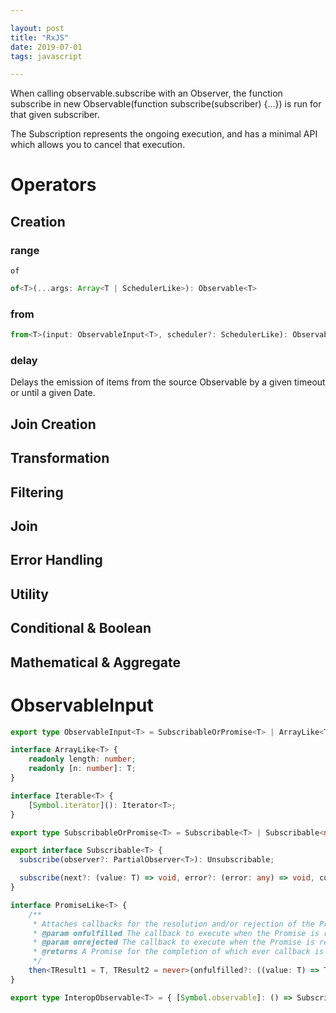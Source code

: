 ```yaml
---

layout: post
title: "RxJS"
date: 2019-07-01
tags: javascript

---
```


When calling observable.subscribe with an Observer, the function subscribe in new Observable(function subscribe(subscriber) {...}) is run for that given subscriber. 


The Subscription represents the ongoing execution, and has a minimal API which allows you to cancel that execution.

# Operators

## Creation

### range

`of`
```ts
of<T>(...args: Array<T | SchedulerLike>): Observable<T>
```
### from

```ts
from<T>(input: ObservableInput<T>, scheduler?: SchedulerLike): Observable<T>
```

### delay
Delays the emission of items from the source Observable by a given timeout or until a given Date.

## Join Creation

## Transformation

## Filtering

## Join

## Error Handling

## Utility

## Conditional & Boolean

## Mathematical & Aggregate


# ObservableInput
```ts
export type ObservableInput<T> = SubscribableOrPromise<T> | ArrayLike<T> | Iterable<T>;
```

```ts
interface ArrayLike<T> {
    readonly length: number;
    readonly [n: number]: T;
}
```

```ts
interface Iterable<T> {
    [Symbol.iterator](): Iterator<T>;
}
```

```ts
export type SubscribableOrPromise<T> = Subscribable<T> | Subscribable<never> | PromiseLike<T> | InteropObservable<T>;
```

```ts
export interface Subscribable<T> {
  subscribe(observer?: PartialObserver<T>): Unsubscribable;

  subscribe(next?: (value: T) => void, error?: (error: any) => void, complete?: () => void): Unsubscribable;
}
```

```ts
interface PromiseLike<T> {
    /**
     * Attaches callbacks for the resolution and/or rejection of the Promise.
     * @param onfulfilled The callback to execute when the Promise is resolved.
     * @param onrejected The callback to execute when the Promise is rejected.
     * @returns A Promise for the completion of which ever callback is executed.
     */
    then<TResult1 = T, TResult2 = never>(onfulfilled?: ((value: T) => TResult1 | PromiseLike<TResult1>) | undefined | null, onrejected?: ((reason: any) => TResult2 | PromiseLike<TResult2>) | undefined | null): PromiseLike<TResult1 | TResult2>;
}
```

```ts
export type InteropObservable<T> = { [Symbol.observable]: () => Subscribable<T>; };
```